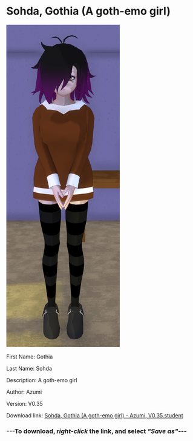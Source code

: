 # Sohda, Gothia (A goth-emo girl)

<img src = "https://raw.githubusercontent.com/Arbiter1223/Daigaku-Gurashi-Custom-Students/master/Students/Files/Sohda%2C%20Gothia%20(A%20goth-emo%20girl).png">

First Name: Gothia

Last Name: Sohda

Description: A goth-emo girl

Author: Azumi

Version: V0.35

Download link: <a href="https://raw.githubusercontent.com/Arbiter1223/Daigaku-Gurashi-Custom-Students/master/Students/Files/Sohda%2C%20Gothia%20(A%20goth-emo%20girl)%20-%20Azumi%2C%20V0.35.student">Sohda, Gothia (A goth-emo girl) - Azumi, V0.35.student</a>

### ---**To download, _right-click_ the link, and select _"Save as"_**---
